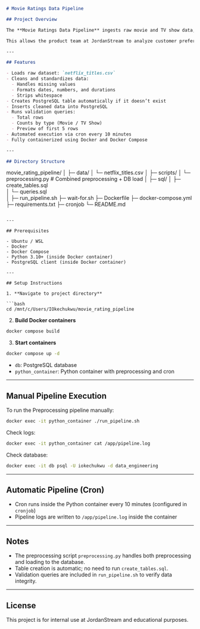 ```markdown
# Movie Ratings Data Pipeline

## Project Overview

The **Movie Ratings Data Pipeline** ingests raw movie and TV show data, cleans and transforms it, and loads it into a PostgreSQL database. The pipeline is automated to run on a schedule using Docker and cron.  

This allows the product team at JordanStream to analyze customer preferences and improve recommendation systems.  

---

## Features

- Loads raw dataset: `netflix_titles.csv`  
- Cleans and standardizes data:
  - Handles missing values
  - Formats dates, numbers, and durations
  - Strips whitespace
- Creates PostgreSQL table automatically if it doesn’t exist
- Inserts cleaned data into PostgreSQL
- Runs validation queries:
  - Total rows
  - Counts by type (Movie / TV Show)
  - Preview of first 5 rows
- Automated execution via cron every 10 minutes
- Fully containerized using Docker and Docker Compose

---

## Directory Structure

```

movie\_rating\_pipeline/
│
├─ data/
│   └─ netflix\_titles.csv
│
├─ scripts/
│   └─ preprocessing.py                # Combined preprocessing + DB load
│
├─ sql/
│   ├─ create\_tables.sql   
│   └─ queries.sql           
│
├─ run\_pipeline.sh
├─ wait-for.sh
├─ Dockerfile
├─ docker-compose.yml
├─ requirements.txt
├─ cronjob
└─ README.md

````

---

## Prerequisites

- Ubuntu / WSL  
- Docker  
- Docker Compose  
- Python 3.10+ (inside Docker container)  
- PostgreSQL client (inside Docker container)  

---

## Setup Instructions

1. **Navigate to project directory**

```bash
cd /mnt/c/Users/IOkechukwu/movie_rating_pipeline
````

2. **Build Docker containers**

```bash
docker compose build
```

3. **Start containers**

```bash
docker compose up -d
```

* `db`: PostgreSQL database
* `python_container`: Python container with preprocessing and cron

---

## Manual Pipeline Execution

To run the Preprocessing pipeline manually:

```bash
docker exec -it python_container ./run_pipeline.sh
```

Check logs:

```bash
docker exec -it python_container cat /app/pipeline.log
```

Check database:

```bash
docker exec -it db psql -U iokechukwu -d data_engineering
```

---

## Automatic Pipeline (Cron)

* Cron runs inside the Python container every 10 minutes (configured in `cronjob`)
* Pipeline logs are written to `/app/pipeline.log` inside the container

---

## Notes

* The preprocessing script `preprocessing.py` handles both preprocessing and loading to the database.
* Table creation is automatic; no need to run `create_tables.sql`.
* Validation queries are included in `run_pipeline.sh` to verify data integrity.

---

## License

This project is for internal use at JordanStream and educational purposes.

```
